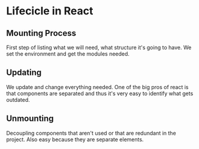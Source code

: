 # Lifecicle in React

## Mounting Process
First step of listing what we will need, what structure it's going to have. We set the environment and get the modules needed.

## Updating
We update and change everything needed. One of the big pros of react is that components are separated and thus it's very easy to identify what gets outdated.

## Unmounting
Decoupling components that aren't used or that are redundant in the project. Also easy because they are separate elements.



